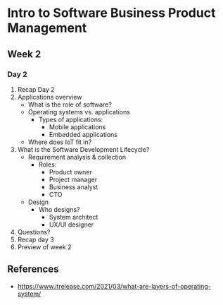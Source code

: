 # Intro to Software Business Product Management
## Week 2
### Day 2
1. Recap Day 2
2. Applications overview
	* What is the role of software?
	* Operating systems vs. applications
		* Types of applications:
			* Mobile applications
			* Embedded applications
	* Where does IoT fit in?
3. What is the Software Development Lifecycle?
	* Requirement analysis & collection
		* Roles:
			* Product owner
			* Project manager
			* Business analyst
			* CTO
	* Design
		* Who designs?
			* System architect
			* UX/UI designer
4. Questions?
5. Recap day 3
6. Preview of week 2

## References
* https://www.itrelease.com/2021/03/what-are-layers-of-operating-system/